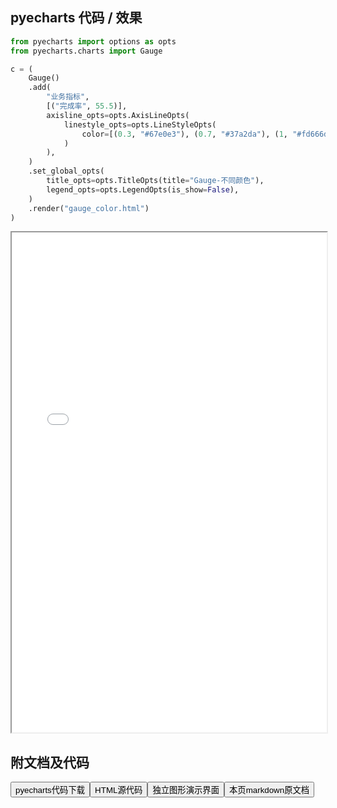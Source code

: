 
## pyecharts 代码 / 效果

```python
from pyecharts import options as opts
from pyecharts.charts import Gauge

c = (
    Gauge()
    .add(
        "业务指标",
        [("完成率", 55.5)],
        axisline_opts=opts.AxisLineOpts(
            linestyle_opts=opts.LineStyleOpts(
                color=[(0.3, "#67e0e3"), (0.7, "#37a2da"), (1, "#fd666d")], width=30
            )
        ),
    )
    .set_global_opts(
        title_opts=opts.TitleOpts(title="Gauge-不同颜色"),
        legend_opts=opts.LegendOpts(is_show=False),
    )
    .render("gauge_color.html")
)

```

<iframe width="100%" height="800px" src="/pyecharts/Gauge/gauge_color.html"></iframe>

## 附文档及代码

<a href="https://cdn.jsdelivr.net/gh/wfy-belief/python/docs/pyecharts/Gauge/gauge_color.py"><button class="mybutton">pyecharts代码下载</button></a><a href="https://cdn.jsdelivr.net/gh/wfy-belief/python/docs/pyecharts/Gauge/gauge_color.html"><button class="mybutton">HTML源代码</button></a><a href="https://python.wfyblog.cn/pyecharts/Gauge/gauge_color.html"><button class="mybutton">独立图形演示界面</button></a><a href="https://cdn.jsdelivr.net/gh/wfy-belief/python/docs/pyecharts/Gauge/gauge_color.md"><button class="mybutton">本页markdown原文档</button></a>